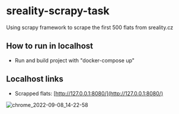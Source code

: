 # sreality-scrapy-task

Using scrapy framework to scrape the first 500 flats from sreality.cz

## How to run in localhost

- Run and build project with "docker-compose up"

## Localhost links

- Scrapped flats: [http://127.0.0.1:8080/](http://127.0.0.1:8080/)

![chrome_2022-09-08_14-22-58](https://user-images.githubusercontent.com/13302578/189128734-e7315ef9-1871-47b5-b7c7-d9f56f13af6d.jpg)
